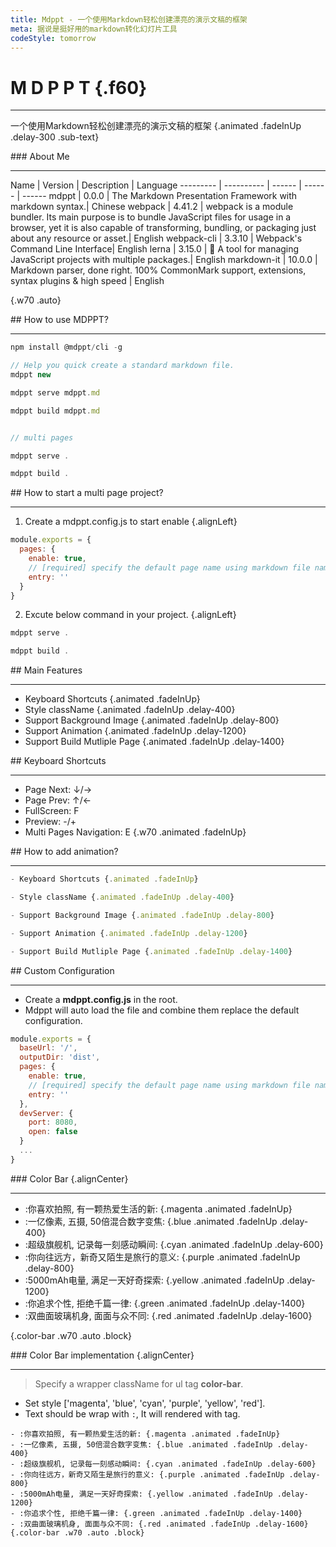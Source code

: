 ```yaml
---
title: Mdppt - 一个使用Markdown轻松创建漂亮的演示文稿的框架
meta: 据说是挺好用的markdown转化幻灯片工具
codeStyle: tomorrow
---
```


<slide class="bg-apple" :class="w60 auto alignCenter" image="https://mdppt-1254319003.cos.ap-chengdu.myqcloud.com/sea2.jpg darkLight">

# M D P P T {.f60}
---
一个使用Markdown轻松创建漂亮的演示文稿的框架 {.animated .fadeInUp .delay-300 .sub-text}
</slide>

<slide class="w80 auto alignCenter">
### About Me

---

Name | Version | Description | Language
--------- | ---------- | ------ | ------ | ------
mdppt | 0.0.0 | The Markdown Presentation Framework with markdown syntax.| Chinese
webpack | 4.41.2 | webpack is a module bundler. Its main purpose is to bundle JavaScript files for usage in a browser, yet it is also capable of transforming, bundling, or packaging just about any resource or asset.| English
webpack-cli | 3.3.10 | Webpack's Command Line Interface| English
lerna | 3.15.0 | 🐉 A tool for managing JavaScript projects with multiple packages.| English
markdown-it | 10.0.0 | Markdown parser, done right. 100% CommonMark support, extensions, syntax plugins & high speed | English

{.w70 .auto}
</slide>

<slide :class="w60 auto alignCenter">
## How to use MDPPT?

---
```js
npm install @mdppt/cli -g

// Help you quick create a standard markdown file.
mdppt new

mdppt serve mdppt.md

mdppt build mdppt.md


// multi pages

mdppt serve .

mdppt build .
```
</slide>

<slide :class="w60 auto alignCenter">
## How to start a multi page project?

---
1. Create a mdppt.config.js to start enable {.alignLeft}
```js
module.exports = {
  pages: {
    enable: true,
    // [required] specify the default page name using markdown file name
    entry: ''
  }
}
```

2. Excute below command in your project. {.alignLeft}

```js
mdppt serve .

mdppt build .
```
</slide>

<slide class="bg-royal" :class="w40 auto alignCenter">
## Main Features

---
- Keyboard Shortcuts {.animated .fadeInUp}
- Style className {.animated .fadeInUp .delay-400}
- Support Background Image {.animated .fadeInUp .delay-800} 
- Support Animation {.animated .fadeInUp .delay-1200}
- Support Build Mutliple Page {.animated .fadeInUp .delay-1400}
</slide>

<slide :class="w40 auto alignCenter">
## Keyboard Shortcuts

---
- Page Next: ↓/→
- Page Prev: ↑/←
- FullScreen: F
- Preview: -/+
- Multi Pages Navigation: E
{.w70 .animated .fadeInUp}
</slide>

<slide :class="w50 auto alignCenter">
## How to add animation?

---
```js
- Keyboard Shortcuts {.animated .fadeInUp}

- Style className {.animated .fadeInUp .delay-400}

- Support Background Image {.animated .fadeInUp .delay-800} 

- Support Animation {.animated .fadeInUp .delay-1200}

- Support Build Mutliple Page {.animated .fadeInUp .delay-1400}
```
</slide>

<slide :class="w60 auto alignCenter">
## Custom Configuration

---
- Create a **mdppt.config.js** in the root.
- Mdppt will auto load the file and combine them replace the default configuration.

```js
module.exports = {
  baseUrl: '/',
  outputDir: 'dist',
  pages: {
    enable: true,
    // [required] specify the default page name using markdown file name
    entry: ''
  },
  devServer: {
    port: 8080,
    open: false
  }
  ...
}
```
</slide>

<slide class="w80 auto">
### Color Bar {.alignCenter}

---
- :你喜欢拍照, 有一颗热爱生活的新: {.magenta .animated .fadeInUp}
- :一亿像素, 五摄, 50倍混合数字变焦: {.blue .animated .fadeInUp .delay-400}
- :超级旗舰机, 记录每一刻感动瞬间: {.cyan .animated .fadeInUp .delay-600}
- :你向往远方，新奇又陌生是旅行的意义: {.purple .animated .fadeInUp .delay-800}
- :5000mAh电量, 满足一天好奇探索: {.yellow .animated .fadeInUp .delay-1200}
- :你追求个性, 拒绝千篇一律: {.green .animated .fadeInUp .delay-1400}
- :双曲面玻璃机身, 面面与众不同: {.red .animated .fadeInUp .delay-1600}

{.color-bar .w70 .auto .block}
</slide>

<slide class="w80 auto">
### Color Bar implementation {.alignCenter}

---

> Specify a wrapper className for ul tag **color-bar**.

- Set style ['magenta', 'blue', 'cyan', 'purple', 'yellow', 'red'].
- Text should be wrap with `:`, It will rendered with <span> tag.

```shell
- :你喜欢拍照, 有一颗热爱生活的新: {.magenta .animated .fadeInUp}
- :一亿像素, 五摄, 50倍混合数字变焦: {.blue .animated .fadeInUp .delay-400}
- :超级旗舰机, 记录每一刻感动瞬间: {.cyan .animated .fadeInUp .delay-600}
- :你向往远方，新奇又陌生是旅行的意义: {.purple .animated .fadeInUp .delay-800}
- :5000mAh电量, 满足一天好奇探索: {.yellow .animated .fadeInUp .delay-1200}
- :你追求个性, 拒绝千篇一律: {.green .animated .fadeInUp .delay-1400}
- :双曲面玻璃机身, 面面与众不同: {.red .animated .fadeInUp .delay-1600}
{.color-bar .w70 .auto .block}
```
</slide>